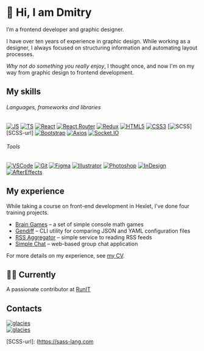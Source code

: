 # 👋 Hi, I am Dmitry

I’m a frontend developer and graphic designer.

I have over ten years of experience in graphic design. While working as a designer, I always focused on structuring information and automating layout processes.

_Why not do something you really enjoy_, I thought once, and now I'm on my way from graphic design to frontend development.

## My skills

###### Languages, frameworks and libraries

[![JS][JS-badge]][JS-url]
[![TS][TS-badge]][TS-url]
[![React][React-badge]][React-url]
[![React Router][ReactRouter-badge]][ReactRouter-url]
[![Redux][Redux-badge]][Redux-url]
[![HTML5][HTML-badge]][HTML-url]
[![CSS3][CSS-badge]][CSS-url]
[![SCSS][SCSS-badge]][SCSS-url]
[![Bootstrap][Bootstrap-badge]][Bootstrap-url]
[![Axios][Axios-badge]][Axios-url]
[![Socket.IO][Socket.IO-badge]][Socket.IO-url]

###### Tools

[![VSCode][VSCode-badge]][VSCode-url]
[![Git][Git-badge]][Git-url]
[![Figma][Figma-badge]][Figma-url]
[![Illustrator][Illustrator-badge]][Illustrator-url]
[![Photoshop][Photoshop-badge]][Photoshop-url]
[![InDesign][InDesign-badge]][InDesign-url]
[![AfterEffects][AfterEffects-badge]][AfterEffects-url]

## My experience

While taking a course on front-end development in Hexlet, I've done four training projects.
  
- [Brain Games](https://github.com/faciledictu/brain-games) – a set of simple console math games
- [Gendiff](https://github.com/faciledictu/gendiff) – CLI utility for comparing JSON and YAML configuration files
- [RSS Aggregator](https://github.com/faciledictu/rss-aggregator) – simple service to reading RSS feeds
- [Simple Chat](https://github.com/faciledictu/simple-chat) – web-based group chat application

For more details on my experience, see [my CV](https://cv.hexlet.io/resumes/1279).

## 👨‍💻 Currently

A passionate contributor at [RunIT](https://github.com/hexlet-rus/runit)

## Contacts

[![glacies][Telegram-badge]][Telegram-url]  
[![glacies][LinkedIn-badge]][LinkedIn-url]


[JS-badge]: https://img.shields.io/badge/JavaScript-000000?style=for-the-badge&logo=javascript
[JS-url]: https://www.w3schools.com/js

[TS-badge]: https://img.shields.io/badge/TypeScript-000000?style=for-the-badge&logo=typescript
[TS-url]: https://www.typescriptlang.org

[React-badge]: https://img.shields.io/badge/React-000000?style=for-the-badge&logo=react
[React-url]: https://react.dev

[ReactRouter-badge]: https://img.shields.io/badge/React_Router-000000?style=for-the-badge&logo=react-router
[ReactRouter-url]: https://reactrouter.com

[Redux-badge]: https://img.shields.io/badge/Redux-000000?style=for-the-badge&logo=redux&logoColor=764abc
[Redux-url]: https://redux.js.org

[HTML-badge]: https://img.shields.io/badge/HTML5-000000?style=for-the-badge&logo=html5
[HTML-url]: https://www.w3schools.com/html

[CSS-badge]: https://img.shields.io/badge/CSS3-000000?style=for-the-badge&logo=css3&logoColor=1572B6
[CSS-url]: https://www.w3schools.com/css

[SCSS-badge]: https://img.shields.io/badge/SCSS-000000?style=for-the-badge&logo=sass
[SCSS-url]: (https://sass-lang.com

[Bootstrap-badge]: https://img.shields.io/badge/Bootstrap-000000?style=for-the-badge&logo=bootstrap
[Bootstrap-url]: https://getbootstrap.com

[Socket.IO-badge]: https://img.shields.io/badge/Socket.IO-000000?style=for-the-badge&logo=Socket.IO
[Socket.IO-url]: https://socket.io

[Axios-badge]: https://img.shields.io/badge/Axios-000000?style=for-the-badge&logo=i18next
[Axios-url]: https://axios-http.com

[VSCode-badge]: https://img.shields.io/badge/VSCode-000000?style=flat-square&logo=visualStudioCode&logoColor=007ACC
[VSCode-url]: https://code.visualstudio.com

[Git-badge]: https://img.shields.io/badge/Git-000000?style=flat-square&logo=git
[Git-url]: https://git-scm.com

[Figma-badge]: https://img.shields.io/badge/Figma-000000?style=flat-square&logo=Figma
[Figma-url]: https://www.figma.com

[Illustrator-badge]: https://img.shields.io/badge/Illustrator-000000?style=flat-square&logo=AdobeIllustrator
[Illustrator-url]: https://www.adobe.com/products/illustrator.html

[Photoshop-badge]: https://img.shields.io/badge/Photoshop-000000?style=flat-square&logo=AdobePhotoshop
[Photoshop-url]: https://www.adobe.com/products/photoshop.html

[InDesign-badge]: https://img.shields.io/badge/InDesign-000000?style=flat-square&logo=AdobeInDesign
[InDesign-url]: https://www.adobe.com/products/indesign.html

[AfterEffects-badge]: https://img.shields.io/badge/AfterEffects-000000?style=flat-square&logo=AdobeAfterEffects
[AfterEffects-url]: https://www.adobe.com/products/aftereffects.html

[Telegram-badge]: https://img.shields.io/badge/glacies-ffffff?style=flat-square&logo=Telegram
[Telegram-url]: https://t.me/glacies

[LinkedIn-badge]: https://img.shields.io/badge/Dmitry%20Zhigulin-ffffff?style=flat-square&logo=LinkedIn&logoColor=blue
[LinkedIn-url]: https://linkedin.com/in/dmitryzhigulin
